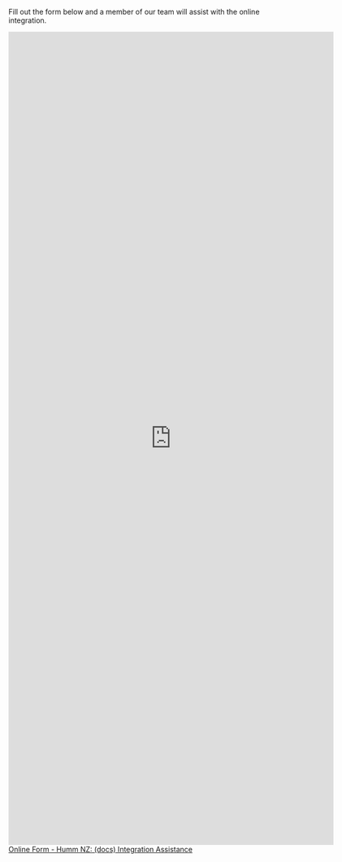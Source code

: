 Fill out the form below and a member of our team will assist with the online integration.

<!-- Display in AU -->
<div class="online-form" style=display:%au-only%>
    <iframe src="https://docs.google.com/forms/d/e/1FAIpQLSdQ-b2xI4MLgOUk2ZOMjt_IGWvxuySOtchmhHUhdkFKR9-7DA/viewform?embedded=true" width="640" height="1600" frameborder="0" marginheight="0" marginwidth="0">Loading…</iframe>
</div>

<!-- Display in NZ -->
<div class="online-form" style=display:%nz-only%>
    <script type="text/javascript" src="https://fxl.formstack.com/forms/js.php/humm_nz_integration_assistance"></script>
    <noscript>
        <a href="https://fxl.formstack.com/forms/humm_nz_integration_assistance" title="Online Form">Online Form - Humm NZ: (docs) Integration Assistance</a>
    </noscript>
</div>